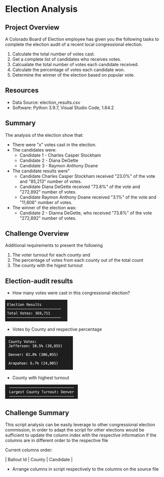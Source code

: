 # Election Analysis

## Project Overview
A Colorado Board of Election employee has given you the following tasks to complete the election audit of a recent local congressional election.

1. Calculate the total number of votes cast.
2. Get a complete list of candidates who receives votes.
3. Calcualate the total number of votes each candidate received.
4. Calculate the percentage of votes each candidate won.
5. Determine the winner of the election based on popular vote.

## Resources
- Data Source: election_results.csv
- Software: Python 3.9.7, Visual Studio Code, 1.64.2

## Summary
The analysis of the election show that:
- There were "x" votes cast in the election.
- The candidates were:
    - Candidate 1 - Charles Casper Stockham
    - Candidate 2 - Diana DeGette
    - Candidate 3 - Raymon Anthony Doane
- The candidate results were"
    - Candidate Charles Casper Stockham received "23.0%" of the vote and "85,213" number of votes.  
    - Candidate Diana DeGette received "73.8%" of the vote and "272,892" number of votes.
    - Candidate Raymon Anthony Doane received "3.1%" of the vote and "11,606" number of votes.
- The winner of the election was:
    - Candidate 2 - Dianna DeGette, who received "73.8%" of the vote "272,892" number of votes.

## Challenge Overview
Additional requirements to present the following 

1. The voter turnout for each county and 
2. The percentage of votes from each county out of the total count
3. The county with the higest turnout


## Election-audit results

- How many votes were cast in this congressional election?

![TotalVotesElection](/Resources/Total_votes_election.png)

- Votes by County and respective percentage

![VoterByCounty](/Resources/County_votes.png)

- County with highest turnout

![CountyHighestTurnout](/Resources/Largest_county_turnout.png)

## Challenge Summary

This script analysis can be easily leverage to other congressional election commission, in order to adapt the script for other elections
would be sufficient to update the column index with the respective information if the columns are in different order to the respective file

Current columns order:

| Ballout Id | County | Candidate |

* Arrange columns in script respectively to the columns on the source file
